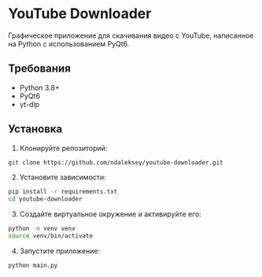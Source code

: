 # YouTube Downloader

Графическое приложение для скачивания видео с YouTube, написанное на Python с использованием PyQt6.

## Требования

- Python 3.8+
- PyQt6
- yt-dlp

## Установка

1. Клонируйте репозиторий:
```bash
git clone https://github.com/ndaleksey/youtube-downloader.git
```

2. Установите зависимости:
```bash
pip install -r requirements.txt
cd youtube-downloader
```
3. Создайте виртуальное окружение и активируйте его:
```bash
python -m venv venv
source venv/bin/activate
```
4. Запустите приложение:
```bash
python main.py
```